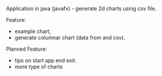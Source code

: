Application in java (javafx) - generate 2d charts using csv file.

Feature:
- example chart,
- generate columnar chart (data from and csv).

Planned Feature:
- tips on start app end exit.
- more type of charts

